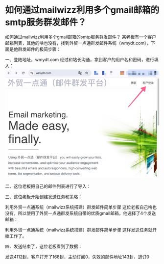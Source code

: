 # 如何通过mailwizz利用多个gmail邮箱的smtp服务群发邮件？
如何通过mailwizz利用多个gmail邮箱的smtp服务群发邮件？
某老板有一个客户邮箱列表，其他的啥也没有，找到外贸一点通群发邮件系统（wmydt.com），下面是他群发邮件的极简步骤：

一、登陆地址，wmydt.com
经过和站长沟通，拿到客户的用户名和密码，进行填入：
![Image text](https://raw.githubusercontent.com/zhaoshengyun/mailwizz-bulk-gmail/refs/heads/main/image/%E7%99%BB%E9%99%86%E7%B3%BB%E7%BB%9F1-1.jpeg)

二、这位老板把自己的邮件列表进行了导入：


三、这位老板开始创建发送任务和策略：

利用外贸一点通系统（mailwizz系统搭建）群发邮件简单步骤
这位老板自己啥也没有，所以使用了外贸一点通群发系统自带的优质gmail邮箱，他选择了4个发送邮箱：

利用外贸一点通系统（mailwizz系统搭建）群发邮件简单步骤
这样发送任务就开始工作了。

四、发送结束了，这位老板看到了数据：

发送4112封，客户打开了168封，主动订阅0，失效的邮件地址143封，退订0
